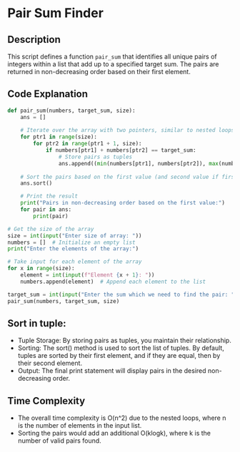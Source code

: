 # Pair Sum Finder

## Description
This script defines a function `pair_sum` that identifies all unique pairs of integers within a list that add up to a specified target sum. The pairs are returned in non-decreasing order based on their first element.

## Code Explanation
```python
def pair_sum(numbers, target_sum, size):
    ans = []
    
    # Iterate over the array with two pointers, similar to nested loops
    for ptr1 in range(size):
        for ptr2 in range(ptr1 + 1, size):
            if numbers[ptr1] + numbers[ptr2] == target_sum:
                # Store pairs as tuples
                ans.append((min(numbers[ptr1], numbers[ptr2]), max(numbers[ptr1], numbers[ptr2])))
    
    # Sort the pairs based on the first value (and second value if first are equal)
    ans.sort()

    # Print the result
    print("Pairs in non-decreasing order based on the first value:")
    for pair in ans:
        print(pair)

# Get the size of the array
size = int(input("Enter size of array: "))
numbers = []  # Initialize an empty list
print("Enter the elements of the array:")

# Take input for each element of the array
for x in range(size):
    element = int(input(f"Element {x + 1}: "))
    numbers.append(element)  # Append each element to the list

target_sum = int(input("Enter the sum which we need to find the pair: "))
pair_sum(numbers, target_sum, size)
```

## Sort in tuple:
- Tuple Storage: By storing pairs as tuples, you maintain their relationship.
- Sorting: The sort() method is used to sort the list of tuples. By default, tuples are sorted by their first element, and if they are equal, then by their second element.
- Output: The final print statement will display pairs in the desired non-decreasing order.

## Time Complexity
- The overall time complexity is O(n^2) due to the nested loops, where  n is the number of elements in the input list.
- Sorting the pairs would add an additional O(klogk), where k is the number of valid pairs found.